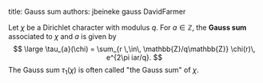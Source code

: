 title: Gauss sum
authors:
    jbeineke
    gauss
    DavidFarmer

Let $\chi$ be a <a knowl="lmfdb/character.dirichlet">Dirichlet character</a> with modulus $q$. For $a \in \mathbb{Z}$, the **Gauss sum** associated to $\chi$ and $a$ is given by 
$$
\large \tau_{a}(\chi) = \sum_{r \,\in\, \mathbb{Z}/q\mathbb{Z}} \chi(r)\, e^{2\pi iar/q}.
$$
The Gauss sum $\tau_1(\chi)$ is often called "the Gauss sum" of $\chi$.
